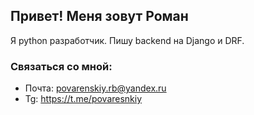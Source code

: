 ## Привет! Меня зовут Роман 

Я python разработчик. Пишу backend на Django и DRF.

### Cвязаться со мной:
* Почта: povarenskiy.rb@yandex.ru
* Tg: https://t.me/povaresnkiy

<!---
Povarenskiy/Povarenskiy is a ✨ special ✨ repository because its `README.md` (this file) appears on your GitHub profile.
You can click the Preview link to take a look at your changes.
--->
